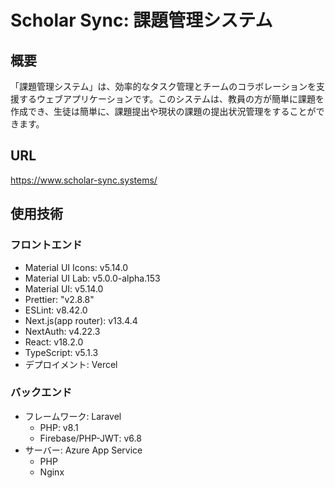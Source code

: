 # Scholar Sync: 課題管理システム

## 概要
「課題管理システム」は、効率的なタスク管理とチームのコラボレーションを支援するウェブアプリケーションです。このシステムは、教員の方が簡単に課題を作成でき、生徒は簡単に、課題提出や現状の課題の提出状況管理をすることができます。

## URL
https://www.scholar-sync.systems/

## 使用技術

### フロントエンド
- Material UI Icons: v5.14.0
- Material UI Lab: v5.0.0-alpha.153
- Material UI: v5.14.0
- Prettier: "v2.8.8"
- ESLint: v8.42.0
- Next.js(app router): v13.4.4
- NextAuth: v4.22.3
- React: v18.2.0
- TypeScript: v5.1.3
- デプロイメント: Vercel

### バックエンド
- フレームワーク: Laravel
  - PHP: v8.1
  - Firebase/PHP-JWT: v6.8
- サーバー: Azure App Service
  - PHP
  - Nginx
